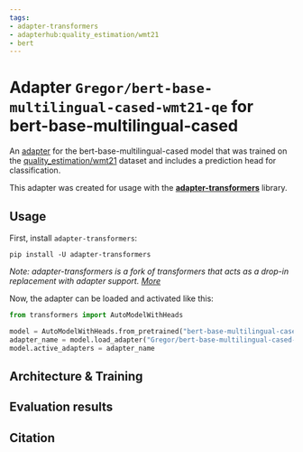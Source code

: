 ```yaml
---
tags:
- adapter-transformers
- adapterhub:quality_estimation/wmt21
- bert
---
```


# Adapter `Gregor/bert-base-multilingual-cased-wmt21-qe` for bert-base-multilingual-cased

An [adapter](https://adapterhub.ml) for the bert-base-multilingual-cased model that was trained on the [quality_estimation/wmt21](https://adapterhub.ml/explore/quality_estimation/wmt21/) dataset and includes a prediction head for classification.

This adapter was created for usage with the **[adapter-transformers](https://github.com/Adapter-Hub/adapter-transformers)** library.

## Usage

First, install `adapter-transformers`:

```
pip install -U adapter-transformers
```
_Note: adapter-transformers is a fork of transformers that acts as a drop-in replacement with adapter support. [More](https://docs.adapterhub.ml/installation.html)_

Now, the adapter can be loaded and activated like this:

```python
from transformers import AutoModelWithHeads

model = AutoModelWithHeads.from_pretrained("bert-base-multilingual-cased")
adapter_name = model.load_adapter("Gregor/bert-base-multilingual-cased-wmt21-qe")
model.active_adapters = adapter_name
```

## Architecture & Training

<!-- Add some description here -->

## Evaluation results

<!-- Add some description here -->

## Citation

<!-- Add some description here -->